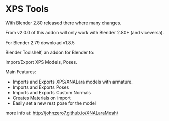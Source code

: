 # XPS Tools 
With Blender 2.80 released there where many changes.

From v2.0.0 of this addon will only work with Blender 2.80+ (and viceversa).

For Blender 2.79 download v1.8.5



Blender Toolshelf, an addon for Blender to:

Import/Export XPS Models, Poses.

Main Features:
- Imports and Exports XPS/XNALara models with armature.
- Imports and Exports Poses
- Imports and Exports Custom Normals
- Creates Materials on import
- Easily set a new rest pose for the model

more info at:
http://johnzero7.github.io/XNALaraMesh/


